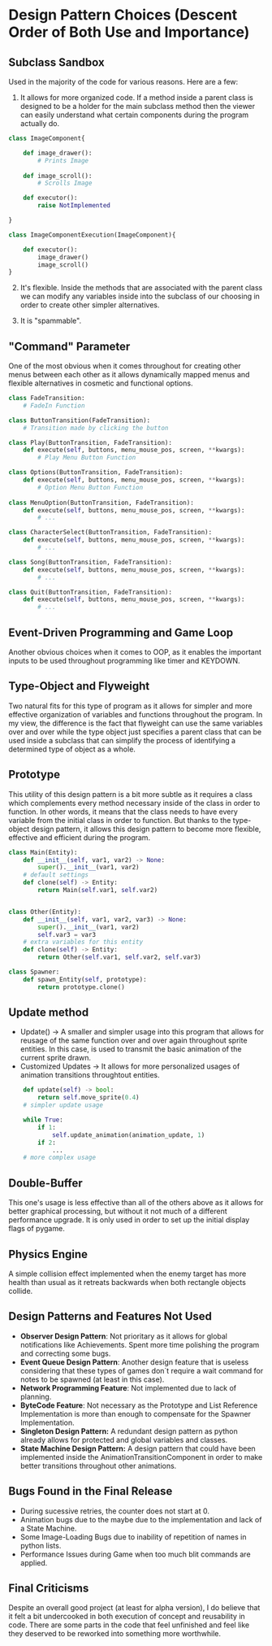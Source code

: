 # Design Pattern Choices (Descent Order of Both Use and Importance)

## Subclass Sandbox

Used in the majority of the code for various reasons. Here are a few:

1. It allows for more organized code. 
If a method inside a parent class is designed to be a holder for the main subclass method
then the viewer can easily understand what certain components during the program
actually do.
```python
class ImageComponent{

    def image_drawer():
        # Prints Image
    
    def image_scroll():
        # Scrolls Image

    def executor():
        raise NotImplemented

}

class ImageComponentExecution(ImageComponent){

    def executor():
        image_drawer()
        image_scroll()
}
```
2. It's flexible. Inside the methods that are associated with the parent class
we can modify any variables inside into the subclass of our choosing in order to
create other simpler alternatives.

3. It is "spammable". 

## "Command" Parameter

One of the most obvious when it comes throughout for creating other menus between
each other as it allows dynamically mapped menus and flexible alternatives in cosmetic
and functional options.

```python
class FadeTransition:
    # FadeIn Function

class ButtonTransition(FadeTransition):
    # Transition made by clicking the button

class Play(ButtonTransition, FadeTransition):
    def execute(self, buttons, menu_mouse_pos, screen, **kwargs):
        # Play Menu Button Function

class Options(ButtonTransition, FadeTransition):
    def execute(self, buttons, menu_mouse_pos, screen, **kwargs):
        # Option Menu Button Function
       
class MenuOption(ButtonTransition, FadeTransition):
    def execute(self, buttons, menu_mouse_pos, screen, **kwargs):
        # ...

class CharacterSelect(ButtonTransition, FadeTransition):
    def execute(self, buttons, menu_mouse_pos, screen, **kwargs):
        # ...

class Song(ButtonTransition, FadeTransition):
    def execute(self, buttons, menu_mouse_pos, screen, **kwargs):
        # ...

class Quit(ButtonTransition, FadeTransition):
    def execute(self, buttons, menu_mouse_pos, screen, **kwargs):
        # ...

```

## Event-Driven Programming and Game Loop

Another obvious choices when it comes to OOP, as it enables the important inputs 
to be used throughout programming like timer and KEYDOWN. 

## Type-Object and Flyweight

Two natural fits for this type of program as it allows for simpler and more effective
organization of variables and functions throughout the program. In my view, the difference 
is the fact that flyweight can use the same variables over and over while the type object just specifies
a parent class that can be used inside a subclass that can simplify the process of identifying
a determined type of object as a whole.


## Prototype

This utility of this design pattern is a bit more subtle as it requires a class
which complements every method necessary inside of the class in order to function.
In other words, it means that the class needs to have every variable from the initial class
in order to function. But thanks to the type-object design pattern, it allows this design
pattern to become more flexible, effective and efficient during the program.

```python
class Main(Entity):
    def __init__(self, var1, var2) -> None:
        super().__init__(var1, var2) 
    # default settings 
    def clone(self) -> Entity:
        return Main(self.var1, self.var2)


class Other(Entity):
    def __init__(self, var1, var2, var3) -> None:
        super().__init__(var1, var2)
        self.var3 = var3
    # extra variables for this entity
    def clone(self) -> Entity:
        return Other(self.var1, self.var2, self.var3)

class Spawner:
    def spawn_Entity(self, prototype):
        return prototype.clone()
```

## Update method

* Update() -> A smaller and simpler usage into this program that allows for reusage of the same
function over and over again throughout sprite entities. In this case, is used to transmit the basic animation
of the current sprite drawn.
* Customized Updates -> It allows for more personalized usages of animation transitions throughtout
entities. 

```python
    def update(self) -> bool:
        return self.move_sprite(0.4)
    # simpler update usage

    while True:
        if 1:
            self.update_animation(animation_update, 1)
        if 2:
            ...
    # more complex usage
```

## Double-Buffer

This one's usage is less effective than all of the others above as it allows for
better graphical processing, but without it not much of a different performance
upgrade. It is only used in order to set up the initial display flags of pygame. 

## Physics Engine

A simple collision effect implemented when the enemy target has more health than usual
as it retreats backwards when both rectangle objects collide.

## Design Patterns and Features Not Used

* **Observer Design Pattern**: Not prioritary as it allows for global notifications like
Achievements. Spent more time polishing the program and correcting some bugs.
* **Event Queue Design Pattern**: Another design feature that is useless considering that these
types of games don´t require a wait command for notes to be spawned (at least in this case).
* **Network Programming Feature**: Not implemented due to lack of planning.
* **ByteCode Feature**: Not necessary as the Prototype and List Reference Implementation
is more than enough to compensate for the Spawner Implementation.
* **Singleton Design Pattern:** A redundant design pattern as python already allows
for protected and global variables and classes.
* **State Machine Design Pattern:** A design pattern that could have been implemented
inside the AnimationTransitionComponent in order to make better transitions throughout
other animations.

## Bugs Found in the Final Release
* During sucessive retries, the counter does not start at 0. 
* Animation bugs due to the maybe due to the implementation and lack
of a State Machine.
* Some Image-Loading Bugs due to inability of repetition of names in
python lists.
* Performance Issues during Game when too much blit commands are
applied.

## Final Criticisms

Despite an overall good project (at least for alpha version), I do believe
that it felt a bit undercooked in both execution of concept and reusability
in code. There are some parts in the code that feel unfinished and feel like they
deserved to be reworked into something more worthwhile.
